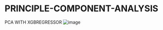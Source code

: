 # PRINCIPLE-COMPONENT-ANALYSIS
PCA WITH XGBREGRESSOR
![image](https://user-images.githubusercontent.com/100261044/171989265-8b283fb4-2996-4a9e-a505-a541cb5ff89d.png)
